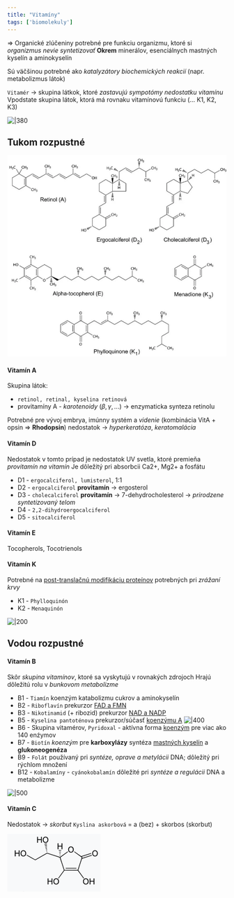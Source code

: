 ```yaml
---
title: "Vitamíny"
tags: ['biomolekuly']
---
```


=> Organické zlúčeniny potrebné pre funkciu organizmu, ktoré si *organizmus nevie syntetizovať*
**Okrem** minerálov, esenciálnych mastných kyselín a aminokyselín

Sú väčšinou potrebné ako *katalyzátory biochemických reakcií* (napr. metabolizmus látok)

`Vitamér` -> skupina látkok, ktoré *zastavujú sympotómy nedostatku vitamínu*
Vpodstate skupina látok, ktorá má rovnaku vitamínovú funkciu (... K1, K2, K3)

![|380](attachments/objav-vitamínov.png)

## Tukom rozpustné

![|450](attachments/tukom-rozpustné-vitamíny.png)

#### Vitamín A
Skupina látok:
- `retinol, retinal, kyselina retinová`
- provitamíny A - *karotenoidy* ($\beta,\gamma,...$) -> enzymaticka synteza retinolu

Potrebné pre vývoj embrya, imúnny systém a *videnie* (kombinácia VitA + opsin => $\textbf{Rhodopsin}$)
nedostatok -> *hyperkeratóza*, *keratomalácia*

#### Vitamín D
Nedostatok v tomto prípad je nedostatok UV svetla, ktoré premieňa *provitamín na vitamín*
Je dôležitý pri absorbcii Ca2+, Mg2+ a fosfátu
- D1 - `ergocalciferol, lumisterol`, 1:1
- D2 - `ergocalciferol`
	**provitamín** -> ergosterol
- D3 - `cholecalciferol`
	**provitamín** -> 7-dehydrocholesterol -> *prirodzene syntetizovaný telom*
- D4 - `2,2-dihydroergocalciferol`
- D5 - `sitocalciferol`

#### Vitamín E
Tocopherols, Tocotrienols

#### Vitamín K
Potrebné na [post-translačnú modifikáciu proteínov](bio/proteíny.md#Post%20translačná%20modifikácia) potrebných pri *zrážaní krvy*
- K1 - `Phylloquinón`
- K2 - `Menaquinón`

![|200](attachments/vitamín-k.png)

## Vodou rozpustné

#### Vitamín B
Skôr *skupina vitamínov*, ktoré sa vyskytujú v rovnakých zdrojoch
Hrajú dôležitú rolu v *bunkovom metabolizme*

- B1 - `Tiamín`
	koenzým katabolizmu cukrov a aminokyselín
- B2 - `Riboflavín`
	prekurzor [FAD a FMN](bio/koenzýmy.md)
- B3 - `Nikotinamid` (+ ribozid)
	prekurzor [NAD a NADP](bio/koenzýmy.md)
- B5 - `Kyselina pantoténova`
	prekurzor/súčasť [koenzýmu A](bio/koenzýmy.md)
	![|400](attachments/koenzým-a.png)
- B6 - Skupina vitamérov, `Pyridoxal` - aktívna forma
	[koenzým](bio/koenzýmy.md) pre viac ako 140 enźymov
- B7 - `Biotín`
	*koenzým* pre $\textbf{karboxylázy}$
	syntéza [mastných kyselín](bio/lipidy.md#Mastné%20kyseliny) a **glukoneogenéza**
- B9 - `Folát`
	používaný pri *syntéze, oprave a metylácii* DNA; dôležitý pri rýchlom množení
- B12 - `Kobalamíny` - `cyánokobalamín`
	dôležité pri *syntéze a regulácii* DNA a metabolizme 

![|500](attachments/vitamíny-b.png)

#### Vitamín C
Nedostatok -> *skorbut*
`Kyslina askorbová` = a (bez) + skorbos (skorbut)

![Kyselina askorbová](attachments/vitamín-C-kyselina-askorbová.png)
